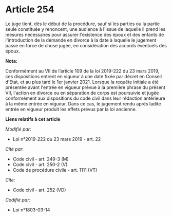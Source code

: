 # Article 254

Le juge tient, dès le début de la procédure, sauf si les parties ou la partie seule constituée y renoncent, une audience à
l'issue de laquelle il prend les mesures nécessaires pour assurer l'existence des époux et des enfants de l'introduction de
la demande en divorce à la date à laquelle le jugement passe en force de chose jugée, en considération des accords éventuels
des époux.

**Nota:**

Conformément au VII de l’article 109 de la loi 2019-222 du 23 mars 2019, ces dispositions entrent en vigueur à une date fixée
par décret en Conseil d'Etat, et au plus tard le 1er janvier 2021. Lorsque la requête initiale a été présentée avant l'entrée
en vigueur prévue à la première phrase du présent VII, l'action en divorce ou en séparation de corps est poursuivie et jugée
conformément aux dispositions du code civil dans leur rédaction antérieure à la même entrée en vigueur. Dans ce cas, le
jugement rendu après ladite entrée en vigueur produit les effets prévus par la loi ancienne.

**Liens relatifs à cet article**

_Modifié par_:

  - Loi n°2019-222 du 23 mars 2019 - art. 22

_Cité par_:

  - Code civil - art. 249-3 (M)
  - Code civil - art. 250-2 (V)
  - Code de procédure civile - art. 1111 (VT)

_Cite_:

  - Code civil - art. 252 (VD)

_Codifié par_:

  - Loi n°1803-03-14
